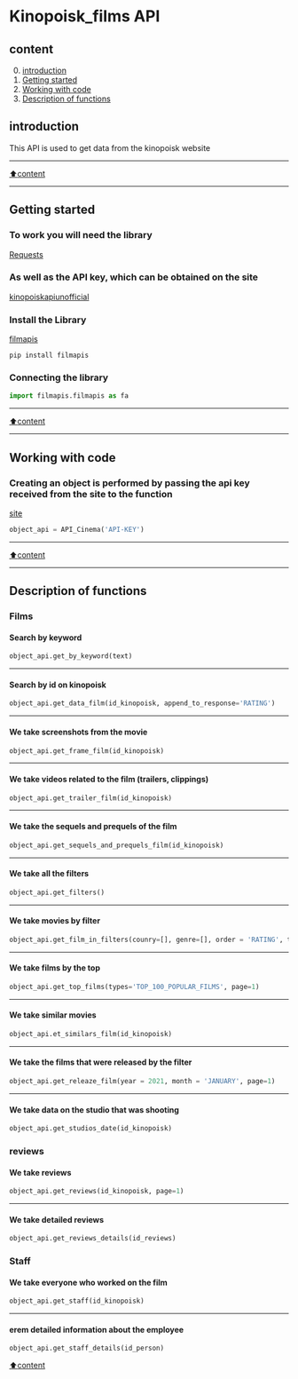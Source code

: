 # Kinopoisk_films API

## content

0. [introduction](#introduction)
1. [Getting started](#Getting-started)
2. [Working with code](#Working-with-code)
3. [Description of functions](#Description-of-functions)
    
## introduction
This API is used to get data from the kinopoisk website
____
[:arrow_up:content](#content)
___
## Getting started

### To work you will need the library
[Requests](https://pypi.org/project/requests/) 

### As well as the API key, which can be obtained on the site 
[kinopoiskapiunofficial](https://kinopoiskapiunofficial.tech/user)

### Install the Library
[filmapis](https://pypi.org/project/filmapis)
```
pip install filmapis
```

### Connecting the library
```py
import filmapis.filmapis as fa
```
____
[:arrow_up:content](#content)
____
## Working with code

### Creating an object is performed by passing the api key received from the site to the function 
[site](https://kinopoiskapiunofficial.tech/user)
```py
object_api = API_Cinema('API-KEY')
```
____
[:arrow_up:content](#content)
____
## Description of functions

### Films
#### Search by keyword
```py
object_api.get_by_keyword(text)
```
____
#### Search by id on kinopoisk
```py
object_api.get_data_film(id_kinopoisk, append_to_response='RATING')
```
____
#### We take screenshots from the movie
```py
object_api.get_frame_film(id_kinopoisk)
```
____
#### We take videos related to the film (trailers, clippings)
```py
object_api.get_trailer_film(id_kinopoisk)
```
____
#### We take the sequels and prequels of the film
```py
object_api.get_sequels_and_prequels_film(id_kinopoisk)
```
____
#### We take all the filters
```py
object_api.get_filters()
```
____
#### We take movies by filter
```py
object_api.get_film_in_filters(counry=[], genre=[], order = 'RATING', types='ALL', ratingFrom=0, ratingTo=10, yearFrom=1888, yearTo=2021, page=1)
```
____
#### We take films by the top
```py
object_api.get_top_films(types='TOP_100_POPULAR_FILMS', page=1)
```
____
#### We take similar movies
```py
object_api.et_similars_film(id_kinopoisk)
```
____
#### We take the films that were released by the filter
```py
object_api.get_releaze_film(year = 2021, month = 'JANUARY', page=1)
```
____
#### We take data on the studio that was shooting
```py
object_api.get_studios_date(id_kinopoisk)
```
### reviews
#### We take reviews
```py
object_api.get_reviews(id_kinopoisk, page=1)
```
____
#### We take detailed reviews
```py
object_api.get_reviews_details(id_reviews)
```
### Staff
#### We take everyone who worked on the film
```py
object_api.get_staff(id_kinopoisk)
```
____
#### erem detailed information about the employee
```py
object_api.get_staff_details(id_person)
```
[:arrow_up:content](#content)
